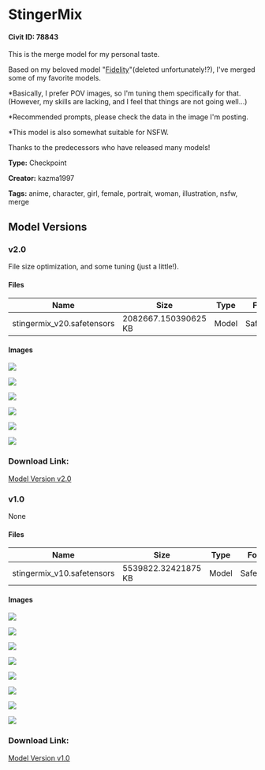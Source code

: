 # StingerMix

#### Civit ID: 78843

<p>This is the merge model for my personal taste.</p><p>Based on my beloved model "<a target="_blank" rel="ugc" href="https://civitai.com/models/14979/fidelity">Fidelity</a>"(deleted unfortunately!?), I've merged some of my favorite models.</p><p></p><p>*Basically, I prefer POV images, so I'm tuning them specifically for that. (However, my skills are lacking, and I feel that things are not going well...)</p><p>*Recommended prompts, please check the data in the image I'm posting.</p><p>*This model is also somewhat suitable for NSFW.</p><p></p><p>Thanks to the predecessors who have released many models!</p>

**Type:** Checkpoint

**Creator:** kazma1997

**Tags:** anime, character, girl, female, portrait, woman, illustration, nsfw, merge

## Model Versions

### v2.0

<p>File size optimization, and some tuning (just a little!).</p>

#### Files

| Name | Size | Type | Format | Download Url | AutoV1 | AutoV2 | SHA256 | CRC32 | BLAKE3 |
| --- | --- | --- | --- | --- | --- | --- | --- | --- | --- |
| stingermix_v20.safetensors | 2082667.150390625 KB | Model | SafeTensor | https://civitai.com/api/download/models/88240 | 58595972 | 993B70161E | 993B70161E06D94891ED3195E5B773DE4A04DBFE7F996B50708E79568F700442 | BFDA058A | 06821A4E77CAC33A2B79DF9B91840A446751847D0EAD08DCD630EEDF55179580 |

#### Images

<p><img src="https://image.civitai.com/xG1nkqKTMzGDvpLrqFT7WA/36895a1f-d83d-4924-b255-0c95cf6be592/width=450/1014529.jpeg" /></p>

<p><img src="https://image.civitai.com/xG1nkqKTMzGDvpLrqFT7WA/438e3c13-0521-4cdf-949d-3d8c48842750/width=450/1014594.jpeg" /></p>

<p><img src="https://image.civitai.com/xG1nkqKTMzGDvpLrqFT7WA/da86fec6-b73f-4510-8c98-26c6b85c8d6a/width=450/1014606.jpeg" /></p>

<p><img src="https://image.civitai.com/xG1nkqKTMzGDvpLrqFT7WA/a3c4be08-6d4e-4bcd-8763-88563f5b7080/width=450/1014607.jpeg" /></p>

<p><img src="https://image.civitai.com/xG1nkqKTMzGDvpLrqFT7WA/6fe25887-82f6-4c24-9526-a27f3d44ff50/width=450/1014665.jpeg" /></p>

<p><img src="https://image.civitai.com/xG1nkqKTMzGDvpLrqFT7WA/213378dd-8d2d-442f-97aa-33a81f1ce2d4/width=450/1014676.jpeg" /></p>

### Download Link:

[Model Version v2.0](https://civitai.com/api/download/models/88240)

### v1.0

None

#### Files

| Name | Size | Type | Format | Download Url | AutoV1 | AutoV2 | SHA256 | CRC32 | BLAKE3 |
| --- | --- | --- | --- | --- | --- | --- | --- | --- | --- |
| stingermix_v10.safetensors | 5539822.32421875 KB | Model | SafeTensor | https://civitai.com/api/download/models/83642 | 61FE3BB4 | 8C6C7FE804 | 8C6C7FE804DBD600ECF3E03C21FD7FEA0D5EE5FB10DCFD278E2F5B878423038A | C8DB3291 | 701791A5535ABD34D7C4AD52D6E8230421803559E39A462FD840229A881BD5B4 |

#### Images

<p><img src="https://image.civitai.com/xG1nkqKTMzGDvpLrqFT7WA/c5ba2400-49f5-4b0b-9a56-cb7e00edc1c1/width=450/943813.jpeg" /></p>

<p><img src="https://image.civitai.com/xG1nkqKTMzGDvpLrqFT7WA/449939ae-3e8c-4764-9986-ea682a138ff9/width=450/956327.jpeg" /></p>

<p><img src="https://image.civitai.com/xG1nkqKTMzGDvpLrqFT7WA/b1efa1ef-9f96-4d51-aa03-0ca3f3a8c543/width=450/956346.jpeg" /></p>

<p><img src="https://image.civitai.com/xG1nkqKTMzGDvpLrqFT7WA/a48e483c-98da-4fca-9df0-112fe1cdc564/width=450/943829.jpeg" /></p>

<p><img src="https://image.civitai.com/xG1nkqKTMzGDvpLrqFT7WA/bb58b29a-bc8d-407e-83b2-c7a21db64134/width=450/943881.jpeg" /></p>

<p><img src="https://image.civitai.com/xG1nkqKTMzGDvpLrqFT7WA/5b70e5b8-eadb-4332-9566-81b4fbdef0b4/width=450/943893.jpeg" /></p>

<p><img src="https://image.civitai.com/xG1nkqKTMzGDvpLrqFT7WA/685b0c9c-86d9-4708-bf92-b2ba06253a47/width=450/943918.jpeg" /></p>

<p><img src="https://image.civitai.com/xG1nkqKTMzGDvpLrqFT7WA/419890b6-401b-4ed1-8fb2-ed1280e679e3/width=450/943926.jpeg" /></p>

### Download Link:

[Model Version v1.0](https://civitai.com/api/download/models/83642)

